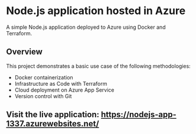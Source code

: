 # Node.js application hosted in Azure
A simple Node.js application deployed to Azure using Docker and Terraform.

## Overview
This project demonstrates a basic use case of the following methodologies:

- Docker containerization
- Infrastructure as Code with Terraform
- Cloud deployment on Azure App Service
- Version control with Git

## Visit the live application: https://nodejs-app-1337.azurewebsites.net/
